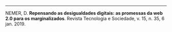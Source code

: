 


---
NEMER, D. **Repensando as desigualdades digitais: as promessas da web 2.0 para os marginalizados**. Revista Tecnologia e Sociedade, v. 15, n. 35, 6 jan. 2019.
